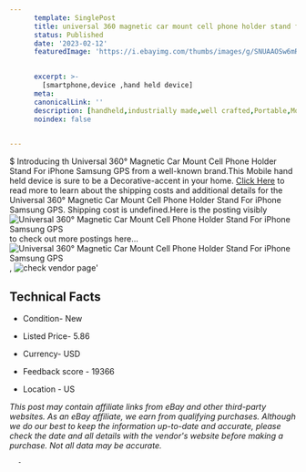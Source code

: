 ```yaml
---
      template: SinglePost
      title: universal 360 magnetic car mount cell phone holder stand for iphone samsung gps
      status: Published
      date: '2023-02-12'
      featuredImage: 'https://i.ebayimg.com/thumbs/images/g/SNUAAOSw6mRgXGgR/s-l225.jpg'
       

      excerpt: >-
        [smartphone,device ,hand held device]
      meta:
      canonicalLink: ''
      description: [handheld,industrially made,well crafted,Portable,Mobile,Compact,Convenient,Lightweight,Maneuverable,Man-portable,Miniature,Carriable,Hand-held,Light,Holdable,Transportable,Mobile device,Pocket-sized,On-the-go,Wireless,Cordless,Compact size,Convenient size, smartphone,device ,hand held device]
      noindex: false
      

---
```

$
      Introducing th Universal 360° Magnetic Car Mount Cell Phone Holder Stand For iPhone Samsung GPS from a well-known brand.This Mobile hand held device is sure to be a Decorative-accent in your home. [Click Here](https://www.ebay.com/itm/284234073742?hash=item422dabc68e%3Ag%3ASNUAAOSw6mRgXGgR&mkevt=1&mkcid=1&mkrid=711-53200-19255-0&campid=%253CePNCampaignId%253E&customid=%253CreferenceId%253E&toolid=10049) to read more to learn about the shipping costs and additional details for the Universal 360° Magnetic Car Mount Cell Phone Holder Stand For iPhone Samsung GPS. Shipping cost is undefined.Here is the posting visibly ![Universal 360° Magnetic Car Mount Cell Phone Holder Stand For iPhone Samsung GPS](https://i.ebayimg.com/thumbs/images/g/SNUAAOSw6mRgXGgR/s-l225.jpg) to check out more postings here... ![Universal 360° Magnetic Car Mount Cell Phone Holder Stand For iPhone Samsung GPS](https://i.ebayimg.com/images/g/SNUAAOSw6mRgXGgR/s-l1200.jpg), ![check vendor page](https://origin-galleryplus.ebayimg.com/ws/web/284234073742_2_0_1/225x225.jpg,https://origin-galleryplus.ebayimg.com/ws/web/284234073742_3_0_1/225x225.jpg,https://origin-galleryplus.ebayimg.com/ws/web/284234073742_4_0_1/225x225.jpg,https://origin-galleryplus.ebayimg.com/ws/web/284234073742_5_0_1/225x225.jpg,https://origin-galleryplus.ebayimg.com/ws/web/284234073742_6_0_1/225x225.jpg,https://origin-galleryplus.ebayimg.com/ws/web/284234073742_7_0_1/225x225.jpg,https://origin-galleryplus.ebayimg.com/ws/web/284234073742_8_0_1/225x225.jpg,https://origin-galleryplus.ebayimg.com/ws/web/284234073742_9_0_1/225x225.jpg,https://origin-galleryplus.ebayimg.com/ws/web/284234073742_10_0_1/225x225.jpg,https://origin-galleryplus.ebayimg.com/ws/web/284234073742_11_0_1/225x225.jpg,https://origin-galleryplus.ebayimg.com/ws/web/284234073742_12_0_1/225x225.jpg)'

      

 ## Technical Facts 



     
      

 - Condition- New 


      

 - Listed Price- 5.86 


      

 - Currency- USD 


      

 - Feedback score - 19366 


      

 - Location - US 


      
      

 *_This post may contain affiliate links from eBay and other third-party websites. As an eBay affiliate, we earn from qualifying purchases. Although we do our best to keep the information up-to-date and accurate, please check the date and all details with the vendor's website before making a purchase. Not all data may be accurate._*




      -
